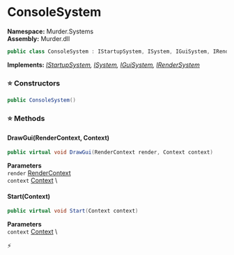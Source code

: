 # ConsoleSystem

**Namespace:** Murder.Systems \
**Assembly:** Murder.dll

```csharp
public class ConsoleSystem : IStartupSystem, ISystem, IGuiSystem, IRenderSystem
```

**Implements:** _[IStartupSystem](../../Bang/Systems/IStartupSystem.html), [ISystem](../../Bang/Systems/ISystem.html), [IGuiSystem](../../Murder/Core/Graphics/IGuiSystem.html), [IRenderSystem](../../Bang/Systems/IRenderSystem.html)_

### ⭐ Constructors
```csharp
public ConsoleSystem()
```

### ⭐ Methods
#### DrawGui(RenderContext, Context)
```csharp
public virtual void DrawGui(RenderContext render, Context context)
```

**Parameters** \
`render` [RenderContext](../../Murder/Core/Graphics/RenderContext.html) \
`context` [Context](../../Bang/Contexts/Context.html) \

#### Start(Context)
```csharp
public virtual void Start(Context context)
```

**Parameters** \
`context` [Context](../../Bang/Contexts/Context.html) \



⚡